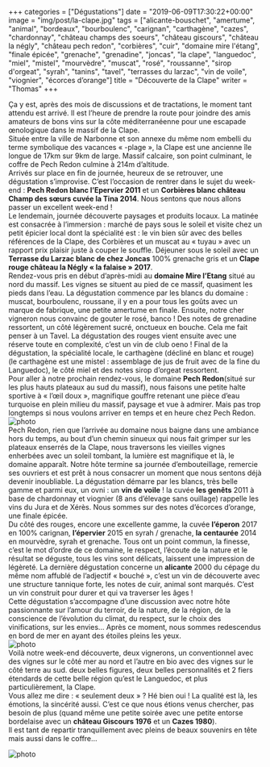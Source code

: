 +++
categories = ["Dégustations"]
date = "2019-06-09T17:30:22+00:00"
image = "img/post/la-clape.jpg"
tags = ["alicante-bouschet", "amertume", "animal", "bordeaux", "bourboulenc", "carignan", "carthagène", "cazes", "chardonnay", "château champs des soeurs", "château giscours", "château la négly", "château pech redon", "corbières", "cuir", "domaine mire l'étang", "finale épicée", "grenache", "grenadine", "joncas", "la clape", "languedoc", "miel", "mistel", "mourvèdre", "muscat", "rosé", "roussanne", "sirop d'orgeat", "syrah", "tanins", "tavel", "terrasses du larzac", "vin de voile", "viognier", "écorces d’orange"] 
title = "Découverte de la Clape"
writer = "Thomas"
+++

Ça y est, après des mois de discussions et de tractations, le moment tant attendu est arrivé. Il est l’heure de prendre la route pour joindre des amis amateurs de bons vins sur la côte méditerranéenne pour une escapade œnologique dans le massif de la Clape.  
Située entre la ville de Narbonne et son annexe du même nom embelli du terme symbolique des vacances « -plage », la Clape est une ancienne île longue de 17km sur 9km de large. Massif calcaire, son point culminant, le coffre de Pech Redon culmine à 214m d’altitude.  
Arrivés sur place en fin de journée, heureux de se retrouver, une dégustation s’improvise. C’est l’occasion de rentrer dans le sujet du week-end : **Pech Redon blanc l’Epervier 2011** et un **Corbières blanc château Champ des sœurs cuvée la Tina 2014**. Nous sentons que nous allons passer un excellent week-end !  
Le lendemain, journée découverte paysages et produits locaux. La matinée est consacrée à l’immersion : marché de pays sous le soleil et visite chez un petit épicier local dont la spécialité est : le vin bien sûr avec des belles références de la Clape, des Corbières et un muscat au « tuyau » avec un rapport prix plaisir juste à couper le souffle.
Déjeuner sous le soleil avec un **Terrasse du Larzac blanc de chez Joncas** 100% grenache gris et un **Clape rouge château la Négly « la falaise » 2017**.  
Rendez-vous pris en début d’après-midi au **domaine Mire l’Etang** situé au nord du massif. Les vignes se situent au pied de ce massif, quasiment les pieds dans l’eau. La dégustation commence par les blancs du domaine : muscat, bourboulenc, roussane, il y en a pour tous les goûts avec un marque de fabrique, une petite amertume en finale. Ensuite, notre cher vigneron nous convainc de gouter le rosé, banco ! Des notes de grenadine ressortent, un côté légèrement sucré, onctueux en bouche. Cela me fait penser à un Tavel. La dégustation des rouges vient ensuite avec une réserve toute en complexité, c’est un vin de club oeno ! Final de la dégustation, la spécialité locale, le carthagène (décliné en blanc et rouge) (le carthagène est une mistel : assemblage de jus de fruit avec de la fine du Languedoc), le côté miel et des notes sirop d’orgeat ressortent.  
Pour aller à notre prochain rendez-vous, le domaine **Pech Redon**(situé sur les plus hauts plateaux au sud du massif), nous faisons une petite halte sportive à « l’œil doux », magnifique gouffre retenant une pièce d’eau turquoise en plein milieu du massif, paysage et vue à admirer. Mais pas trop longtemps si nous voulons arriver en temps et en heure chez Pech Redon.  
![photo][1]  
Pech Redon, rien que l’arrivée au domaine nous baigne dans une ambiance hors du temps, au bout d’un chemin sinueux qui nous fait grimper sur les plateaux enserrés de la Clape, nous traversons les vieilles vignes enherbées avec un soleil tombant, la lumière est magnifique et là, le domaine apparaît. Notre hôte termine sa journée d’embouteillage, remercie ses ouvriers et est prêt à nous consacrer un moment que nous sentons déjà devenir inoubliable.
La dégustation démarre par les blancs, très belle gamme et parmi eux, un ovni : un **vin de voile** ! la cuvée **les genêts** 2011 à base de chardonnay et viognier (8 ans d’élevage sans ouillage) rappelle les vins du Jura et de Xérès. Nous sommes sur des notes d’écorces d’orange, une finale épicée.  
Du côté des rouges, encore une excellente gamme, la cuvée **l’éperon** 2017 en 100% carignan, **l’épervier** 2015 en syrah / grenache, **la centaurée** 2014 en mourvèdre, syrah et grenache. Tous ont un point commun, la finesse, c’est le mot d’ordre de ce domaine, le respect, l’écoute de la nature et le résultat se déguste, tous les vins sont délicats, laissent une impression de légèreté. La dernière dégustation concerne un **alicante** 2000 du cépage du même nom affublé de l’adjectif « bouché », c’est un vin de découverte avec une structure tannique forte, les notes de cuir, animal sont marqués. C’est un vin construit pour durer et qui va traverser les âges !  
Cette dégustation s’accompagne d’une discussion avec notre hôte passionnante sur l’amour du terroir, de la nature, de la région, de la conscience de l’évolution du climat, du respect, sur le choix des vinifications, sur les envies… Après ce moment, nous sommes redescendus en bord de mer en ayant des étoiles pleins les yeux.  
![photo][3]  
Voilà notre week-end découverte, deux vignerons, un conventionnel avec des vignes sur le côté mer au nord et l’autre en bio avec des vignes sur le côté terre au sud. deux belles figures, deux belles personnalités et 2 fiers étendards de cette belle région qu’est le Languedoc, et plus particulièrement, la Clape.  
Vous allez me dire :  « seulement deux » ? Hé bien oui ! La qualité est là, les émotions, la sincérité aussi. C’est ce que nous étions venus chercher, pas besoin de plus (quand même une petite soirée avec une petite entorse bordelaise avec un **château Giscours 1976** et un **Cazes 1980**).  
Il est tant de repartir tranquillement avec pleins de beaux souvenirs en tête mais aussi dans le coffre…

![photo][2]

[1]: /img/post/gouffre-de-l-oeil.jpg
[2]: /img/post/la-clape.jpg
[3]: /img/post/pech-redon.jpg